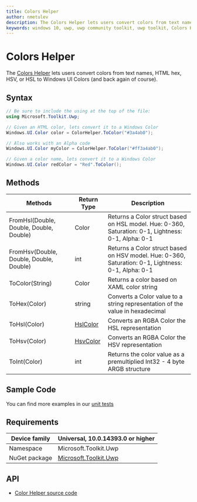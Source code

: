 ```yaml
---
title: Colors Helper
author: nmetulev
description: The Colors Helper lets users convert colors from text names, HTML hex, HSV, or HSL to Windows UI Colors
keywords: windows 10, uwp, uwp community toolkit, uwp toolkit, Colors Helper
---
```


# Colors Helper

The [Colors Helper](https://docs.microsoft.com/dotnet/api/microsoft.toolkit.uwp.helpers.colorhelper) lets users convert colors from text names, HTML hex, HSV, or HSL to Windows UI Colors (and back again of course).

## Syntax

```csharp
// Be sure to include the using at the top of the file:
using Microsoft.Toolkit.Uwp;

// Given an HTML color, lets convert it to a Windows Color
Windows.UI.Color color = ColorHelper.ToColor("#3a4ab0");

// Also works with an Alpha code
Windows.UI.Color myColor = ColorHelper.ToColor("#ff3a4ab0");

// Given a color name, lets convert it to a Windows Color
Windows.UI.Color redColor = "Red".ToColor();
```

## Methods

| Methods | Return Type | Description |
| -- | -- | -- |
| FromHsl(Double, Double, Double, Double) | Color | Returns a Color struct based on HSL model. Hue: 0-360, Saturation:  0-1, Lightness:  0-1, Alpha:  0-1 |
| FromHsv(Double, Double, Double, Double) | int | Returns a Color struct based on HSV model. Hue: 0-360, Saturation:  0-1, Lightness:  0-1, Alpha:  0-1 |
| ToColor(String) | Color | Returns a color based on XAML color string |
| ToHex(Color) | string | Converts a Color value to a string representation of the value in hexadecimal |
| ToHsl(Color) | [HslColor](https://docs.microsoft.com/dotnet/api/microsoft.toolkit.uwp.hslcolor) | Converts an RGBA Color the HSL representation |
| ToHsv(Color) | [HsvColor](https://docs.microsoft.com/dotnet/api/microsoft.toolkit.uwp.hsvcolor) | Converts an RGBA Color the HSV representation |
| ToInt(Color) | int | Returns the color value as a premultiplied Int32 - 4 byte ARGB structure |

## Sample Code

You can find more examples in our [unit tests](https://github.com/Microsoft/UWPCommunityToolkit/blob/master/UnitTests/Helpers/Test_ColorHelper.cs)

## Requirements

| Device family | Universal, 10.0.14393.0 or higher |
| --- | --- |
| Namespace | Microsoft.Toolkit.Uwp |
| NuGet package | [Microsoft.Toolkit.Uwp](https://www.nuget.org/packages/Microsoft.Toolkit.Uwp/) |

## API

* [Color Helper source code](https://github.com/Microsoft/UWPCommunityToolkit/blob/master/Microsoft.Toolkit.Uwp/Helpers/ColorHelper.cs)
